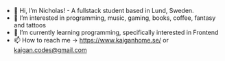 - 👋 Hi, I’m Nicholas! - A fullstack student based in Lund, Sweden.
- 👀 I’m interested in programming, music, gaming, books, coffee, fantasy and tattoos
- 🌱 I’m currently learning programming, specifically interested in Frontend
- 📫 How to reach me -> https://www.kaiganhome.se/ or kaigan.codes@gmail.com

<!---
kaigan94/kaigan94 is a ✨ special ✨ repository because its `README.md` (this file) appears on your GitHub profile.
You can click the Preview link to take a look at your changes.
--->
